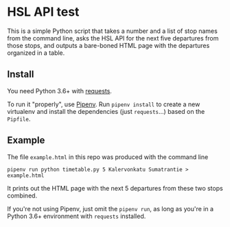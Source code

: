 
# HSL API test

This is a simple Python script that takes a number and a list of stop names from the command line,
asks the HSL API for the next five departures from those stops, and outputs a bare-boned
HTML page with the departures organized in a table.

## Install

You need Python 3.6+ with [requests](https://docs.python-requests.org/en/master/).

To run it "properly", use [Pipenv](https://pipenv.pypa.io/en/latest/).
Run `pipenv install` to create a new virtualenv and install the dependencies (just `requests`…)
based on the `Pipfile`.

## Example

The file `example.html` in this repo was produced with the command line

```
pipenv run python timetable.py 5 Kalervonkatu Sumatrantie > example.html
```

It prints out the HTML page with the next 5 departures from these two stops combined.

If you're not using Pipenv, just omit the `pipenv run`, as long as you're in a
Python 3.6+ environment with `requests` installed.
